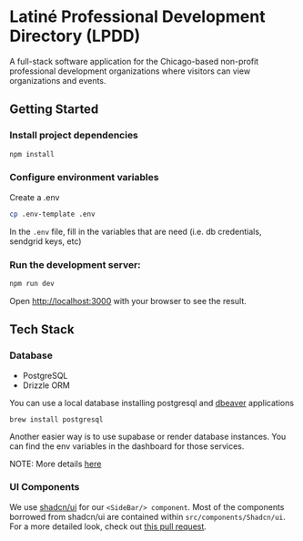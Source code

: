 # Latiné Professional Development Directory (LPDD)

A full-stack software application for the Chicago-based non-profit professional
development organizations where visitors can view organizations and events.

## Getting Started

### Install project dependencies

```bash
npm install
```

### Configure environment variables

Create a .env

```bash
cp .env-template .env
```

In the `.env` file, fill in the variables that are need (i.e. db credentials, sendgrid keys, etc)

### Run the development server:

```bash
npm run dev
```

Open [http://localhost:3000](http://localhost:3000) with your browser to see the result.

## Tech Stack

### Database

- PostgreSQL
- Drizzle ORM

You can use a local database installing postgresql and [dbeaver](https://dbeaver.io/download/) applications

```
brew install postgresql
```

Another easier way is to use supabase or render database instances. You can find the env variables in the dashboard for those services.

NOTE: More details [here](drizzle/README.md)

### UI Components

We use [shadcn/ui](https://ui.shadcn.com/) for our `<SideBar/> component`.
Most of the components borrowed from shadcn/ui are contained within `src/components/Shadcn/ui`.
For a more detailed look, check out [this pull request](https://github.com/Alacran-Studio/lpdd/pull/23/files).
